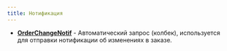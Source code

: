 ```yaml
---
title: Нотификация
---
```


-   [**OrderChangeNotif**](/ndc/notification/orderchangenotif) - Автоматический запрос (колбек), используется для отправки нотификации об изменениях в заказе.